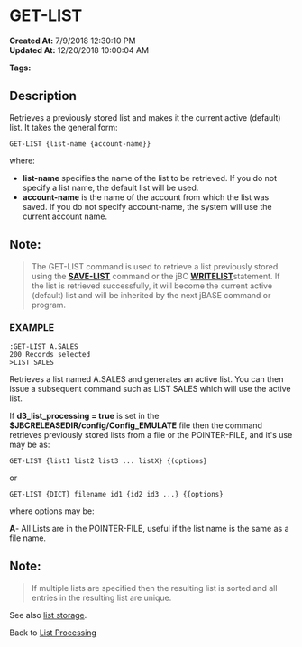 # GET-LIST

**Created At:** 7/9/2018 12:30:10 PM  
**Updated At:** 12/20/2018 10:00:04 AM  

**Tags:**
<badge text='jql' vertical='middle' />
<badge text='lists' vertical='middle' />

## Description 

Retrieves a previously stored list and makes it the current active (default) list. It takes the general form:

```
GET-LIST {list-name {account-name}}
```

where:

- **list-name** specifies the name of the list to be retrieved. If you do not specify a list name, the default list will be used.
- **account-name** is the name of the account from which the list was saved. If you do not specify account-name, the system will use the current account name.




## Note:


> The GET-LIST command is used to retrieve a list previously stored using the [**SAVE-LIST**](save-list) command or the jBC [**WRITELIST**](279569-writelist)statement. If the list is retrieved successfully, it will become the current active (default) list and will be inherited by the next jBASE command or program.




### EXAMPLE

```
:GET-LIST A.SALES
200 Records selected
>LIST SALES
```

Retrieves a list named A.SALES and generates an active list. You can then issue a subsequent command such as LIST SALES which will use the active list.

If **d3\_list\_processing = true** is set in the **$JBCRELEASEDIR/config/Config\_EMULATE** file then the command retrieves previously stored lists from a file or the POINTER-FILE, and it's use may be as:

```
GET-LIST {list1 list2 list3 ... listX} {(options}
```

or

```
GET-LIST {DICT} filename id1 {id2 id3 ...} {{options}
```

where options may be:

**A**- All Lists are in the POINTER-FILE, useful if the list name is the same as a file name.

## Note:


> If multiple lists are specified then the resulting list is sorted and all entries in the resulting list are unique.




See also [list storage](325913-list-storage).

Back to [List Processing](325912-list-processing)


